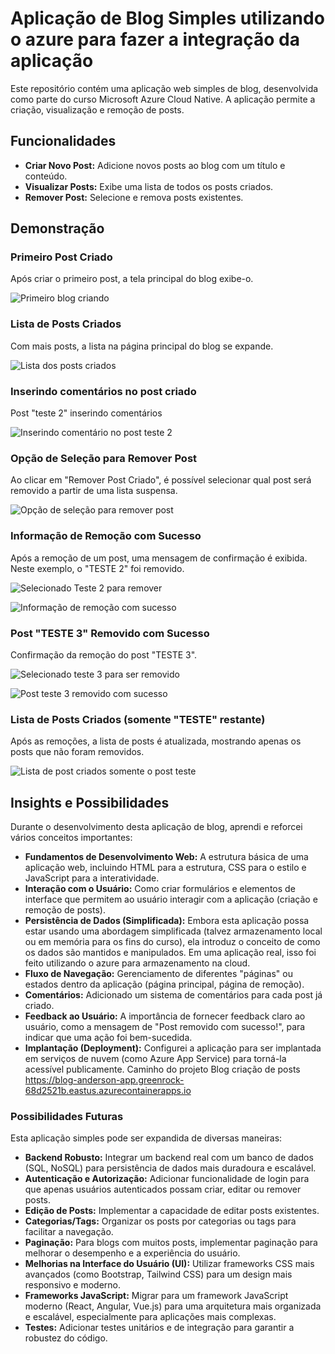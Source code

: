 # Aplicação de Blog Simples utilizando o azure para fazer a integração da aplicação

Este repositório contém uma aplicação web simples de blog, desenvolvida como parte do curso Microsoft Azure Cloud Native. A aplicação permite a criação, visualização e remoção de posts.

## Funcionalidades

* **Criar Novo Post:** Adicione novos posts ao blog com um título e conteúdo.
* **Visualizar Posts:** Exibe uma lista de todos os posts criados.
* **Remover Post:** Selecione e remova posts existentes.

## Demonstração

### Primeiro Post Criado

Após criar o primeiro post, a tela principal do blog exibe-o.

![Primeiro blog criando](https://github.com/user-attachments/assets/5ae443b6-3fb7-4e22-bd83-b4ee18f8baff)

### Lista de Posts Criados

Com mais posts, a lista na página principal do blog se expande.

![Lista dos posts criados](https://github.com/user-attachments/assets/6c472a10-f6c9-4aa0-9ef2-b3395dc6effa)

### Inserindo comentários no post criado

Post "teste 2" inserindo comentários  

![Inserindo comentário no post teste 2](https://github.com/user-attachments/assets/32948ac7-c4dc-4807-8373-3e27bd97689e)

### Opção de Seleção para Remover Post

Ao clicar em "Remover Post Criado", é possível selecionar qual post será removido a partir de uma lista suspensa.

![Opção de seleção para remover post](https://github.com/user-attachments/assets/2af21e45-6c94-42d2-b707-11e9233ae50c)

### Informação de Remoção com Sucesso

Após a remoção de um post, uma mensagem de confirmação é exibida. Neste exemplo, o "TESTE 2" foi removido.

![Selecionado Teste 2 para remover](https://github.com/user-attachments/assets/453a4408-3524-4fe6-bed9-af70feb68cb3)

![Informação de remoção com sucesso](https://github.com/user-attachments/assets/8329bbf1-1fdf-4e50-8deb-b53c99cae350)

### Post "TESTE 3" Removido com Sucesso

Confirmação da remoção do post "TESTE 3".

![Selecionado teste 3 para ser removido](https://github.com/user-attachments/assets/df90e5a3-26be-4e33-927a-21db7b8a76b6)

![Post teste 3 removido com sucesso](https://github.com/user-attachments/assets/cfc9c244-5e7c-46b5-b053-8e23449ae946)

### Lista de Posts Criados (somente "TESTE" restante)

Após as remoções, a lista de posts é atualizada, mostrando apenas os posts que não foram removidos.

![Lista de post criados somente o post teste](https://github.com/user-attachments/assets/9208c37f-458e-4fe1-a28b-5c561c0492a0)

## Insights e Possibilidades

Durante o desenvolvimento desta aplicação de blog, aprendi e reforcei vários conceitos importantes:

* **Fundamentos de Desenvolvimento Web:** A estrutura básica de uma aplicação web, incluindo HTML para a estrutura, CSS para o estilo e JavaScript para a interatividade.
* **Interação com o Usuário:** Como criar formulários e elementos de interface que permitem ao usuário interagir com a aplicação (criação e remoção de posts).
* **Persistência de Dados (Simplificada):** Embora esta aplicação possa estar usando uma abordagem simplificada (talvez armazenamento local ou em memória para os fins do curso), ela introduz o conceito de como os dados são mantidos e manipulados. Em uma aplicação real, isso foi feito utilizando o azure para armazenamento na cloud.
* **Fluxo de Navegação:** Gerenciamento de diferentes "páginas" ou estados dentro da aplicação (página principal, página de remoção).
* **Comentários:** Adicionado um sistema de comentários para cada post já criado.
* **Feedback ao Usuário:** A importância de fornecer feedback claro ao usuário, como a mensagem de "Post removido com sucesso!", para indicar que uma ação foi bem-sucedida.
* **Implantação (Deployment):** Configurei a aplicação para ser implantada em serviços de nuvem (como Azure App Service) para torná-la acessível publicamente. Caminho do projeto Blog criação de posts https://blog-anderson-app.greenrock-68d2521b.eastus.azurecontainerapps.io

### Possibilidades Futuras

Esta aplicação simples pode ser expandida de diversas maneiras:

* **Backend Robusto:** Integrar um backend real com um banco de dados (SQL, NoSQL) para persistência de dados mais duradoura e escalável.
* **Autenticação e Autorização:** Adicionar funcionalidade de login para que apenas usuários autenticados possam criar, editar ou remover posts.
* **Edição de Posts:** Implementar a capacidade de editar posts existentes.
* **Categorias/Tags:** Organizar os posts por categorias ou tags para facilitar a navegação.
* **Paginação:** Para blogs com muitos posts, implementar paginação para melhorar o desempenho e a experiência do usuário.
* **Melhorias na Interface do Usuário (UI):** Utilizar frameworks CSS mais avançados (como Bootstrap, Tailwind CSS) para um design mais responsivo e moderno.
* **Frameworks JavaScript:** Migrar para um framework JavaScript moderno (React, Angular, Vue.js) para uma arquitetura mais organizada e escalável, especialmente para aplicações mais complexas.
* **Testes:** Adicionar testes unitários e de integração para garantir a robustez do código.
